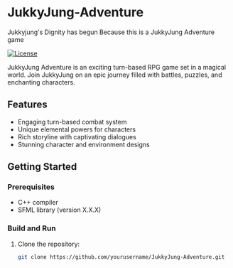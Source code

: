 # JukkyJung-Adventure
Jukkyjung's Dignity has begun Because this is a JukkyJung Adventure game

[![License](https://img.shields.io/badge/license-MIT-blue.svg)](https://opensource.org/licenses/MIT)

JukkyJung Adventure is an exciting turn-based RPG game set in a magical world. Join JukkyJung on an epic journey filled with battles, puzzles, and enchanting characters.

## Features

- Engaging turn-based combat system
- Unique elemental powers for characters
- Rich storyline with captivating dialogues
- Stunning character and environment designs

## Getting Started

### Prerequisites

- C++ compiler
- SFML library (version X.X.X)

### Build and Run

1. Clone the repository:

   ```bash
   git clone https://github.com/yourusername/JukkyJung-Adventure.git
   ```
